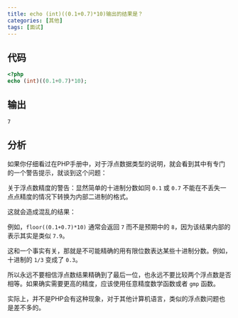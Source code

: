 ```yaml
---
title: echo (int)((0.1+0.7)*10)输出的结果是？
categories: [其他]
tags: [面试]
---
```


## 代码

```php
<?php
echo (int)((0.1+0.7)*10);
```

## 输出

```shell
7
```

## 分析

如果你仔细看过在PHP手册中，对于浮点数据类型的说明，就会看到其中有专门的一个警告提示，就谈到这个问题：

关于浮点数精度的警告：显然简单的十进制分数如同 `0.1` 或 `0.7` 不能在不丢失一点点精度的情况下转换为内部二进制的格式。

这就会造成混乱的结果：

例如，`floor((0.1+0.7)*10)` 通常会返回 `7` 而不是预期中的  `8`，因为该结果内部的表示其实是类似 `7.9`。  

这和一个事实有关，那就是不可能精确的用有限位数表达某些十进制分数。例如，十进制的 `1/3` 变成了 `0.3`。  

所以永远不要相信浮点数结果精确到了最后一位，也永远不要比较两个浮点数是否相等。如果确实需要更高的精度，应该使用任意精度数学函数或者 `gmp` 函数。

实际上，并不是PHP会有这种现象，对于其他计算机语言，类似的浮点数问题也是差不多的。

